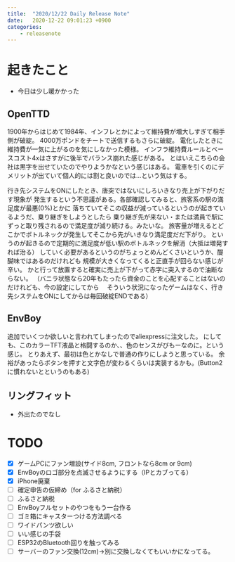 ```yaml
---
title:  "2020/12/22 Daily Release Note"
date:   2020-12-22 09:01:23 +0900
categories:
    - releasenote
---
```

# 起きたこと

* 今日は少し暖かかった

## OpenTTD

1900年からはじめて1984年、インフレとかによって維持費が増大しすぎて相手側が破綻。
4000万ポンドをチートで送信するもさらに破綻。
電化したときに維持費が一気に上がるのを気にしなかった模様。
インフラ維持費ルールとベースコスト4xはさすがに後半でバランス崩れた感じがある。
とはいえこちらの会社は黒字を出せていたのでやりようかなという感じはある。
電車を引くのにデメリットが出ていて個人的には割と良いのでは…という気はする。

行き先システムをONにしたとき、唐突ではないにしろいきなり売上が下がりだす現象が
発生するという不思議がある。各部確認してみると、旅客系の駅の満足度が最悪(0%)とかに
落ちていてそこの収益が減っているというのが起きているようだ、乗り継ぎをしようとしたら
乗り継ぎ先が来ない・または満員で駅にずっと取り残されるので満足度が減り続ける。みたいな。
旅客量が増えるとどこかでボトルネックが発生してそこから先がいきなり満足度だだ下がり。
というのが起きるので定期的に満足度が低い駅のボトルネックを解消（大抵は増発すれば治る）
していく必要があるというのがちょっとめんどくさいというか、醍醐味ではあるのだけれども
規模が大きくなってくると正直手が回らない感じが辛い。
かと行って放置すると確実に売上が下がって赤字に突入するので油断ならない。
（バニラ状態なら20年もたったら資金のことを心配することはないのだけれども、今の設定にしてから
　そういう状況になったゲームはなく、行き先システムをONにしてからは毎回破綻ENDである）

## EnvBoy

追加でいくつか欲しいと言われてしまったのでaliexpressに注文した。
にしても、このカラーTFT液晶と格闘するのか、、色のセンスがびもーなのに。という感じ。
とりあえず、最初は色とかなしで普通の作りにしようと思っている。
余裕があったらボタンを押すと文字色が変わるくらいは実装するかも。(Button2に慣れないとというのもある)

## リングフィット

* 外出たのでなし

# TODO 

- [x] ゲームPCにファン増設(サイド8cm, フロントなら8cm or 9cm)
- [x] EnvBoyのロゴ部分を点滅させるようにする（IPとカブってる）
- [x] iPhone廃棄
- [ ] 確定申告の仮締め（for ふるさと納税）
- [ ] ふるさと納税
- [ ] EnvBoyフルセットのやつをもう一台作る
- [ ] ゴミ箱にキャスターつける方法調べる
- [ ] ワイドパンツ欲しい
- [ ] いい感じの手袋
- [ ] ESP32のBluetooth回りを触ってみる
- [ ] サーバーのファン交換(12cm)→別に交換しなくてもいいかになってる。
